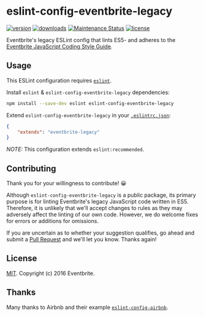 # eslint-config-eventbrite-legacy

[![version](https://img.shields.io/npm/v/eslint-config-eventbrite-legacy.svg?style=flat-square)](http://npm.im/eslint-config-eventbrite-legacy)
[![downloads](https://img.shields.io/npm/dt/eslint-config-eventbrite-legacy.svg?style=flat-square)](http://npm-stat.com/charts.html?package=eslint-config-eventbrite-legacy&from=2016-05-27)
[![Maintenance Status](https://img.shields.io/badge/status-maintained-brightgreen.svg)](https://github.com/eventbrite/javascript/pulse)
[![license](https://img.shields.io/npm/l/eslint-config-eventbrite-legacy.svg?style=flat-square)](http://spdx.org/licenses/MIT)

Eventbrite's legacy ESLint config that lints ES5- and adheres to the [Eventbrite JavaScript Coding Style Guide](https://github.com/eventbrite/javascript).

## Usage

This ESLint configuration requires [`eslint`](https://github.com/eslint/eslint).

Install `eslint` & `eslint-config-eventbrite-legacy` dependencies:

```sh
npm install --save-dev eslint eslint-config-eventbrite-legacy
```

Extend `eslint-config-eventbrite-legacy` in your [`.eslintrc.json`](http://eslint.org/docs/user-guide/configuring#extending-configuration-files):

```json
{
    "extends": "eventbrite-legacy"
}
```

_NOTE:_ This configuration extends `eslint:recommended`.

## Contributing

Thank you for your willingness to contribute! 😀

Although `eslint-config-eventbrite-legacy` is a public package, its primary purpose is for linting Eventbrite's legacy JavaScript code written in ES5. Therefore, it is unlikely that we'll accept changes to rules as they may adversely affect the linting of our own code. However, we do welcome fixes for errors or additions for omissions.

If you are uncertain as to whether your suggestion qualifies, go ahead and submit a [Pull Request](https://github.com/eventbrite/javascript/pulls) and we'll let you know. Thanks again!

## License

[MIT](https://github.com/evenbrite/javascript/LICENSE). Copyright (c) 2016 Eventbrite.

## Thanks

Many thanks to Airbnb and their example [`eslint-config-airbnb`](https://github.com/airbnb/javascript/tree/master/packages/eslint-config-airbnb).
